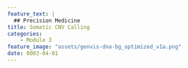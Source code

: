 ```yaml
---
feature_text: |
  ## Precision Medicine
title: Somatic CNV Calling
categories:
    - Module 3
feature_image: "assets/genvis-dna-bg_optimized_v1a.png"
date: 0003-04-01
---
```



